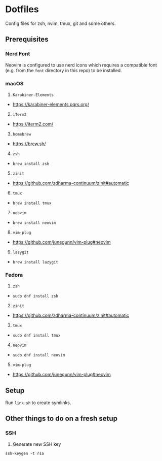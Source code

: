 # Dotfiles

Config files for zsh, nvim, tmux, git and some others.

## Prerequisites

### Nerd Font

Neovim is configured to use nerd icons which requires a compatible font (e.g. from the `font` directory in this repo) to
be installed.

### macOS

1. `Karabiner-Elements`
  - https://karabiner-elements.pqrs.org/
2. `iTerm2`
  - https://iterm2.com/
3. `homebrew`
  - https://brew.sh/
4. `zsh`
  - `brew install zsh`
5. `zinit`
  - https://github.com/zdharma-continuum/zinit#automatic
6. `tmux`
  - `brew install tmux`
7. `neovim`
  - `brew install neovim`
8. `vim-plug`
  - https://github.com/junegunn/vim-plug#neovim
9. `lazygit`
  - `brew install lazygit`

### Fedora

1. `zsh`
  - `sudo dnf install zsh`
2. `zinit`
  - https://github.com/zdharma-continuum/zinit#automatic
3. `tmux`
  - `sudo dnf install tmux`
4. `neovim`
  - `sudo dnf install neovim`
5. `vim-plug`
  - https://github.com/junegunn/vim-plug#neovim

## Setup

Run `link.sh` to create symlinks.

## Other things to do on a fresh setup

### SSH

1. Generate new SSH key

```
ssh-keygen -t rsa
```
